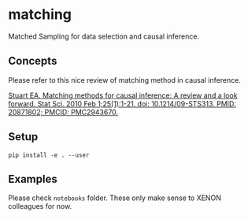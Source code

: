 # matching
Matched Sampling for data selection and causal inference.

## Concepts
Please refer to this nice review of matching method in causal inference.

[Stuart EA. Matching methods for causal inference: A review and a look forward. Stat Sci. 2010 Feb 1;25(1):1-21. doi: 10.1214/09-STS313. PMID: 20871802; PMCID: PMC2943670.](https://www.ncbi.nlm.nih.gov/pmc/articles/PMC2943670/)

## Setup
```
pip install -e . --user
```

## Examples
Please check `notebooks` folder. These only make sense to XENON colleagues for now.
